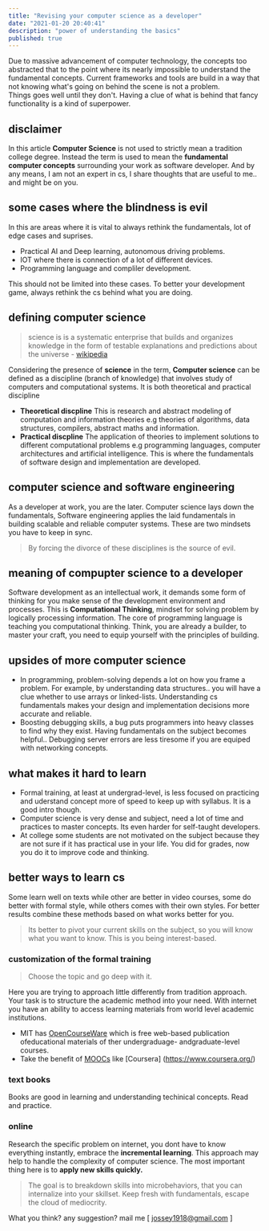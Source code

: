 ```yaml
---
title: "Revising your computer science as a developer"  
date: "2021-01-20 20:40:41"
description: "power of understanding the basics"  
published: true
---
```


Due to massive advancement of computer technology, the concepts too  abstracted that to the point  where its nearly impossible to understand the fundamental concepts. Current frameworks and tools are build in a way that not knowing what's going on behind the scene is not a problem.   
Things goes well until they don't. Having a clue of what is behind that fancy functionality is a kind of superpower.

## disclaimer
In this article **Computer Science** is not used to strictly mean a tradition college degree. Instead the term is used to mean the **fundamental computer concepts** surrounding your work as software developer. And by any means, I am not an expert in cs, I share thoughts that are useful to me.. and might be on you.

## some cases where the blindness is evil 
In this are areas where it is vital to always rethink the fundamentals, lot of edge cases and suprises.   
- Practical AI and Deep learning, autonomous driving problems. 
- IOT where there is connection of a lot of different devices.
- Programming language and compliler development.  

This should not be limited into these cases. To better your development game, always rethink the cs behind what you are doing. 


## defining computer science
>science is is a systematic enterprise that builds and organizes knowledge in the form of testable explanations and predictions about the universe - <a href="https://en.wikipedia.org/wiki/Science" target="_blank">wikipedia</a>  

Considering the presence of **science** in the term, **Computer science** can be defined as a discipline (branch of knowledge) that involves study of computers and computational systems. It is both theoretical and practical discipline   
- **Theoretical discpline**
This is research and abstract modeling of computation and information theories e.g theories of algorithms, data structures, compilers, abstract maths and information.
- **Practical discpline**
The application of theories to implement solutions to different computational problems e.g  programming languages, computer architectures and artificial intelligence. This is where the fundamentals of software design and implementation are developed. 

## computer science and software engineering
As a developer at work, you are the later. Computer science lays down the fundamentals, Software engineering  applies the laid fundamentals in building scalable and reliable computer systems. These are two mindsets you have to keep in sync. 

>By forcing the divorce of these disciplines is the source of evil.    

## meaning of compupter science to a developer
Software development as an intellectual work, it demands some form of thinking for you make sense of the development environment and processes. This is **Computational Thinking**, mindset for solving problem by logically processing information.  The core of programming language is teaching you computational thinking. Think, you are already a builder, to master your craft, you need to equip yourself with the principles of building. 
    
## upsides of more computer science
- In programming, problem-solving depends a lot on how you frame a problem. For example, by understanding data structures.. you will have a clue whether to use arrays or linked-lists. Understanding cs fundamentals makes your design and implementation decisions more accurate and reliable.
- Boosting debugging skills, a bug puts programmers into heavy classes to find why they exist. Having fundamentals on the subject becomes helpful.. Debugging server errors are less tiresome if you are equiped with networking concepts.

## what makes it hard to learn 
- Formal training, at least at undergrad-level, is less focused on practicing and uderstand concept more of speed to keep up with syllabus. It is a good intro though.
- Computer science is very dense and subject, need a lot of time and practices to master concepts. Its even harder for self-taught developers. 
- At college some students are not motivated on the subject because they are not sure if it has practical use in your life. You did for grades, now you do it to improve code and thinking.
    
## better ways to learn cs
Some learn well on texts while other are better in video courses, some do better with formal style, while others comes with their own styles. For better results combine these methods based on what works better for you. 
> Its better to pivot your current skills on the subject, so you will know what you want to know. This is you being interest-based. 

### customization of the formal training 
> Choose the topic and go deep with it.  

Here you are trying to approach little differently from tradition approach. Your task is to structure the academic method into your need. With internet you have an ability to access learning materials from world level academic institutions. 

- MIT has [OpenCourseWare](https://ocwmit.edu/index.htm) which is free web-based publication ofeducational materials of ther undergraduage- andgraduate-level courses. 
- Take the benefit of [MOOCs](https://en.wikipedia.org/wiki/Massive_open_online_course) like [Coursera] (https://www.coursera.org/) 

### text books
Books are good in learning and understanding techinical concepts. Read and practice.

### online
Research the specific problem on internet, you dont have to know everything instantly, embrace the **incremental learning**. This approach may help to handle the complexity of computer science. 
The most important thing here is to **apply new skills quickly.**

> The goal is to breakdown skills into microbehaviors, that you can internalize into your skillset. Keep fresh with fundamentals, escape the cloud of  mediocrity.


What you think? any suggestion? mail me [ <a href="mailto:jossey1918@gmail.com">jossey1918@gmail.com</a> ]
